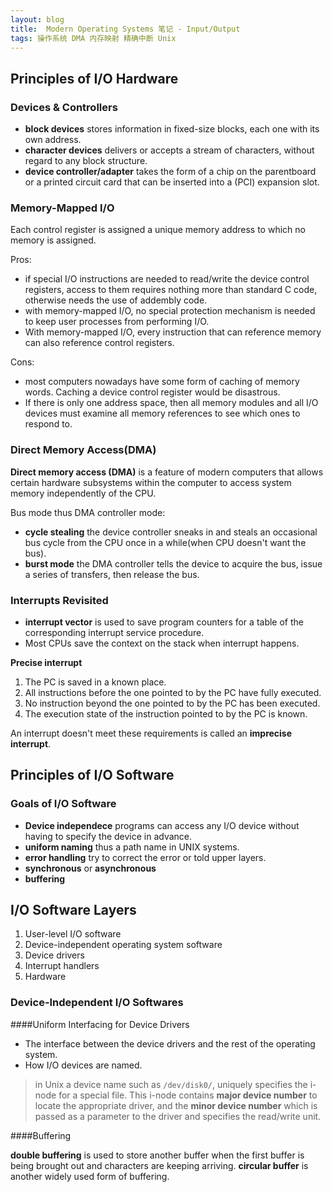 ```yaml
---
layout: blog
title:  Modern Operating Systems 笔记 - Input/Output
tags: 操作系统 DMA 内存映射 精确中断 Unix
---
```


## Principles of I/O Hardware

### Devices & Controllers

* **block devices** stores information in fixed-size blocks, each one with its own address.
* **character devices** delivers or accepts a stream of characters, without regard to any block structure.
* **device controller/adapter** takes the form of a chip on the parentboard or a printed circuit card that can be inserted into a (PCI) expansion slot.

### Memory-Mapped I/O

Each control register is assigned a unique memory address to which no memory is assigned.

Pros:

* if special I/O instructions are needed to read/write the device control registers, access to them requires nothing more than standard C code, otherwise needs the use of addembly code.
* with memory-mapped I/O, no special protection mechanism is needed to keep user processes from performing I/O.
* With memory-mapped I/O, every instruction that can reference memory can also reference control registers.

Cons:

* most computers nowadays have some form of caching of memory words. Caching a device control register would be disastrous.
* If there is only one address space, then all memory modules and all I/O devices must examine all memory references to see which ones to respond to.

<!--more-->

### Direct Memory Access(DMA)

**Direct memory access (DMA)** is a feature of modern computers that allows certain hardware subsystems within the computer to access system memory independently of the CPU.

Bus mode thus DMA controller mode:

* **cycle stealing** the device controller sneaks in and steals an occasional bus cycle from the CPU once in a while(when CPU doesn't want the bus).
* **burst mode** the DMA controller tells the device to acquire the bus, issue a series of transfers, then release the bus.

### Interrupts Revisited

* **interrupt vector** is used to save program counters for a table of the corresponding interrupt service procedure.
* Most CPUs save the context on the stack when interrupt happens.

**Precise interrupt**

1. The PC is saved in a known place.
2. All instructions before the one pointed to by the PC have fully executed.
3. No instruction beyond the one pointed to by the PC has been executed.
4. The execution state of the instruction pointed to by the PC is known.

An interrupt doesn't meet these requirements is called an **imprecise interrupt**.

## Principles of I/O Software

### Goals of I/O Software

* **Device independece** programs can access any I/O device without having to specify the device in advance.
* **uniform naming** thus a path name in UNIX systems.
* **error handling** try to correct the error or told upper layers.
* **synchronous** or **asynchronous**
* **buffering**

## I/O Software Layers

1. User-level I/O software
2. Device-independent operating system software
3. Device drivers
4. Interrupt handlers
5. Hardware

### Device-Independent I/O Softwares

####Uniform Interfacing for Device Drivers

* The interface between the device drivers and the rest of the operating system.
* How I/O devices are named.

> in Unix a device name such as `/dev/disk0/`, uniquely specifies the i-node for a special file. This i-node contains **major device number** to locate the appropriate driver, and the **minor device number** which is passed as a parameter to the driver and specifies the read/write unit.

####Buffering

**double buffering** is used to store another buffer when the first buffer is being brought out and characters are keeping arriving.
**circular buffer** is another widely used form of buffering.


